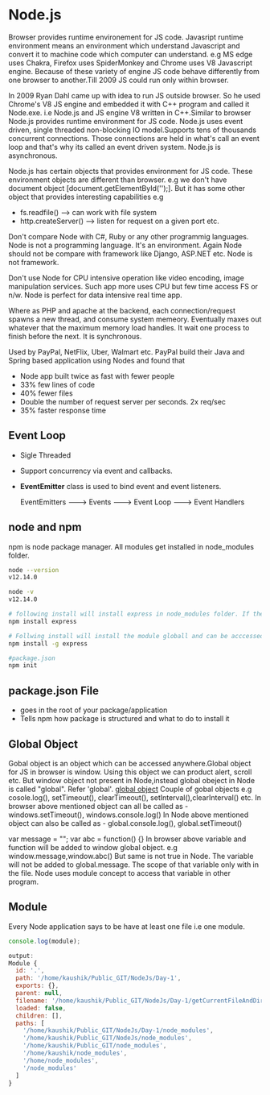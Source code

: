 # Node.js
Browser provides runtime environement for JS code. Javasript runtime environment means an environment which understand Javascript and convert 
it to machine code which computer can understand. e.g MS edge uses Chakra, Firefox uses SpiderMonkey and Chrome uses V8 Javascript engine.
Because of these variety of engine JS code behave differently from one browser to another.Till 2009 JS could run only within browser. 

In 2009 Ryan Dahl came up with idea to run JS outside browser. So he used Chrome's V8 JS engine and embedded it with C++ program and called 
it Node.exe. i.e Node.js and JS engine V8 written in C++.Similar to browser Node.js provides runtime environment for JS code.
Node.js uses event driven, single threaded non-blocking IO model.Supports tens of thousands concurrent connections. Those connections are 
held in what's call an event loop and that's why its called an event driven system. Node.js is asynchronous.

Node.js has certain objects that provides environment for JS code. These environment objects are different than browser. e.g we don't have
document object [document.getElementById('');]. But it has some other object that provides interesting capabilities e.g 
- fs.readfile() --> can work with file system
- http.createServer() --> listen for request on a given port etc.

Don't compare Node with C#, Ruby or any other programmig languages. Node is not a programming language. It's an environment.
Again Node should not be compare with framework like Django, ASP.NET etc. Node is not framework.

Don't use Node for CPU intensive operation like video encoding, image manipulation services. Such app more uses CPU but few time 
access FS or n/w. Node is perfect for data intensive real time app.

Where as PHP and apache at the backend, each connection/request spawns a new thread, and consume system memeory. 
Eventually maxes out whatever that the maximum memory load handles. It wait one process to finish before the next.
It is synchronous. 

Used by PayPal, NetFlix, Uber, Walmart etc. PayPal build their Java and Spring based application using Nodes and found that
- Node app built twice as fast with fewer people
- 33% few lines of code
- 40% fewer files
- Double the number of request server per seconds. 2x req/sec
- 35% faster response time

## Event Loop
- Sigle Threaded
- Support concurrency via event and callbacks.
- **EventEmitter** class is used to bind event and event listeners.

    EventEmitters --->  Events ---> Event Loop ---> Event Handlers 

## node and npm
npm is node package manager. All modules get installed in node_modules folder.

```bash
node --version
v12.14.0

node -v
v12.14.0

# following install will install express in node_modules folder. If the folder does not exist it will create.
npm install express

# Follwing install will install the module globall and can be acccessed from anywhere.
npm install -g express

#package.json
npm init
```

## package.json File
* goes in the root of your package/application
* Tells npm how package is structured and what to do to install  it

## Global Object
Gobal object is an object which can be accessed anywhere.Global object for JS in browser is window. Using this object we can product alert, 
scroll etc. But window object not present in Node,instead global obeject in Node is called "global". Refer 'global'. [global object](https://nodejs.org/api/globals.html)
Couple of gobal objects e.g cosole.log(), setTimeout(), clearTimeout(), setInterval(),clearInterval() etc.
In browser above mentioned object can all be called as - windows.setTimeout(), windows.console.log()
In Node above mentioned object can also be called as - global.console.log(), global.setTimeout()

var message = "";
var abc = function() {} 
In browser above variable and function will be added to window global object. e.g window.message,window.abc()
But same is not true in Node. The variable will not be added to global.message. The scope of that variable only with in the file.
Node uses module concept to access that variable in other program.

## Module
Every Node application says to be have at least one file i.e one module.

```javascript
console.log(module);

output: 
Module {
  id: '.',
  path: '/home/kaushik/Public_GIT/NodeJs/Day-1',
  exports: {},
  parent: null,
  filename: '/home/kaushik/Public_GIT/NodeJs/Day-1/getCurrentFileAndDirector.js',
  loaded: false,
  children: [],
  paths: [
    '/home/kaushik/Public_GIT/NodeJs/Day-1/node_modules',
    '/home/kaushik/Public_GIT/NodeJs/node_modules',
    '/home/kaushik/Public_GIT/node_modules',
    '/home/kaushik/node_modules',
    '/home/node_modules',
    '/node_modules'
  ]
}
```